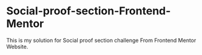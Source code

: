 # Social-proof-section-Frontend-Mentor
This is my solution for Social proof section challenge From Frontend Mentor Website.
